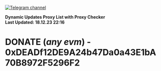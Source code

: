 [![Telegram channel](https://img.shields.io/endpoint?url=https://runkit.io/damiankrawczyk/telegram-badge/branches/master?url=https://t.me/n4z4v0d)](https://t.me/n4z4v0d) 

**Dynamic Updates Proxy List with Proxy Checker**  
**Last Updated: 18.12.23 22:16**

# DONATE (_any evm_) - 0xDEADf12DE9A24b47Da0a43E1bA70B8972F5296F2
